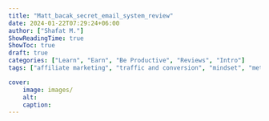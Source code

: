 ```yaml
---
title: "Matt_bacak_secret_email_system_review"
date: 2024-01-22T07:29:24+06:00
author: ["Shafat M."]
ShowReadingTime: true
ShowToc: true
draft: true
categories: ["Learn", "Earn", "Be Productive", "Reviews", "Intro"]
tags: ["affiliate marketing", "traffic and conversion", "mindset", "method", "opportunity"]

cover: 
    image: images/
    alt: 
    caption: 
---
```



